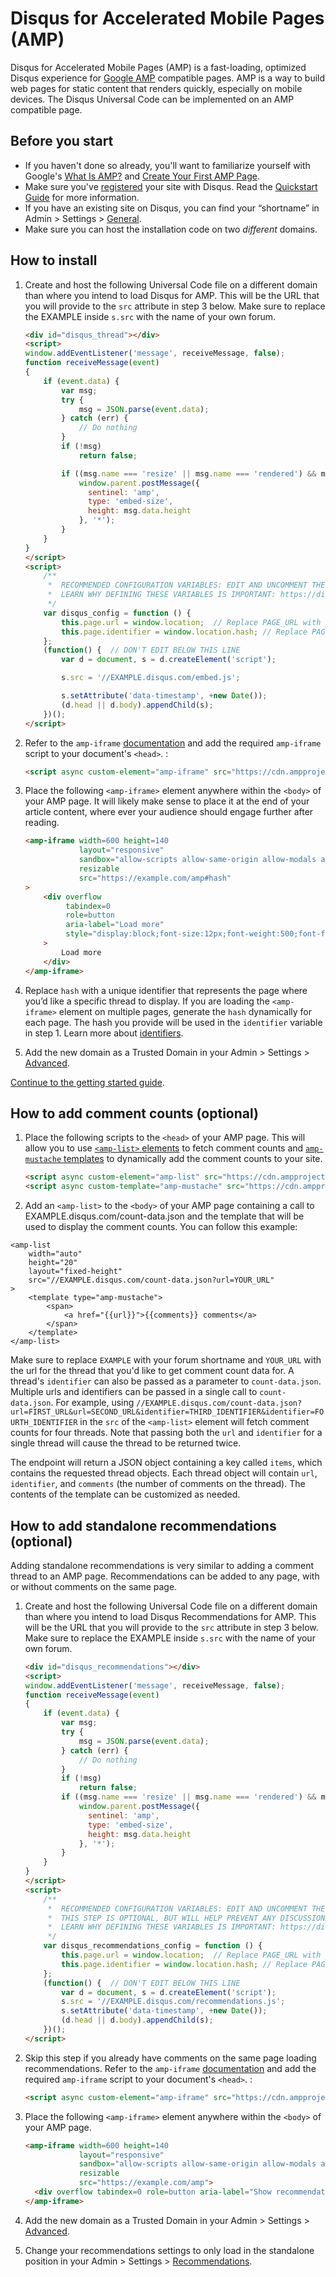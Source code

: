 # Disqus for Accelerated Mobile Pages (AMP)

Disqus for Accelerated Mobile Pages (AMP) is a fast-loading, optimized Disqus experience for [Google AMP](https://www.ampproject.org/) compatible pages. AMP is a way to build web pages for static content that renders quickly, especially on mobile devices. The Disqus Universal Code can be implemented on an AMP compatible page.

## Before you start
- If you haven't done so already, you'll want to familiarize yourself with Google's [What Is AMP?](https://www.ampproject.org/docs/get_started/about-amp.html) and [Create Your First AMP Page](https://www.ampproject.org/docs/get_started/create.html).
- Make sure you've [registered](https://disqus.com/admin/install/) your site with Disqus. Read the [Quickstart Guide](https://help.disqus.com/customer/portal/articles/466182-quick-start-guide) for more information.
- If you have an existing site on Disqus, you can find your “shortname” in Admin > Settings > [General](https://01298301298.disqus.com/admin/settings/general/).
- Make sure you can host the installation code on two _different_ domains.

## How to install

1. Create and host the following Universal Code file on a different domain than where you intend to load Disqus for AMP. This will be the URL that you will provide to the `src` attribute in step 3 below. Make sure to replace the EXAMPLE inside `s.src` with the name of your own forum.

    ```html
    <div id="disqus_thread"></div>
    <script>
    window.addEventListener('message', receiveMessage, false);
    function receiveMessage(event)
    {
        if (event.data) {
            var msg;
            try {
                msg = JSON.parse(event.data);
            } catch (err) {
                // Do nothing
            }
            if (!msg)
                return false;

            if ((msg.name === 'resize' || msg.name === 'rendered') && msg.data.height >= 100) {
                window.parent.postMessage({
                  sentinel: 'amp',
                  type: 'embed-size',
                  height: msg.data.height
                }, '*');
            }
        }
    }
    </script>
    <script>
        /**
         *  RECOMMENDED CONFIGURATION VARIABLES: EDIT AND UNCOMMENT THE SECTION BELOW TO INSERT DYNAMIC VALUES FROM YOUR PLATFORM OR CMS.
         *  LEARN WHY DEFINING THESE VARIABLES IS IMPORTANT: https://disqus.com/admin/universalcode/#configuration-variables
         */
        var disqus_config = function () {
            this.page.url = window.location;  // Replace PAGE_URL with your page's canonical URL variable
            this.page.identifier = window.location.hash; // Replace PAGE_IDENTIFIER with your page's unique identifier variable
        };
        (function() {  // DON'T EDIT BELOW THIS LINE
            var d = document, s = d.createElement('script');

            s.src = '//EXAMPLE.disqus.com/embed.js';

            s.setAttribute('data-timestamp', +new Date());
            (d.head || d.body).appendChild(s);
        })();
    </script>
    ```

2. Refer to the `amp-iframe` [documentation](https://www.ampproject.org/docs/reference/extended/amp-iframe.html) and add the required `amp-iframe` script to your document's `<head>`. :

    ```html
    <script async custom-element="amp-iframe" src="https://cdn.ampproject.org/v0/amp-iframe-0.1.js"></script>

    ```

3. Place the following `<amp-iframe>` element anywhere within the `<body>` of your AMP page. It will likely make sense to place it at the end of your article content, where ever your audience should engage further after reading.

    ```html
    <amp-iframe width=600 height=140
                layout="responsive"
                sandbox="allow-scripts allow-same-origin allow-modals allow-popups allow-forms"
                resizable
                src="https://example.com/amp#hash"
    >
        <div overflow
             tabindex=0
             role=button
             aria-label="Load more"
             style="display:block;font-size:12px;font-weight:500;font-family:Helvetica Neue, arial, sans-serif;text-align:center;line-height:1.1;padding:12px 16px;border-radius:4px;background:rgba(29,47,58,0.6);color:rgb(255,255,255)"
        >
            Load more
        </div>
    </amp-iframe>
    ```

4. Replace `hash` with a unique identifier that represents the page where you’d like a specific thread to display. If you are loading the `<amp-iframe>` element on multiple pages, generate the `hash` dynamically for each page. The hash you provide will be used in the `identifier` variable in step 1. Learn more about [identifiers](https://help.disqus.com/customer/en/portal/articles/472098-javascript-configuration-variables#thispageidentifier).

5. Add the new domain as a Trusted Domain in your Admin > Settings > [Advanced](https://disqus.com/admin/settings/advanced/).

[Continue to the getting started guide](https://help.disqus.com/customer/portal/articles/1264625-getting-started).

## How to add comment counts (optional)

1. Place the following scripts to the `<head>` of your AMP page. This will allow you to use [`<amp-list>` elements](https://amp.dev/documentation/components/amp-list/) to fetch comment counts and [`amp-mustache` templates](https://amp.dev/documentation/examples/components/amp-mustache/) to dynamically add the comment counts to your site.
    ```html
    <script async custom-element="amp-list" src="https://cdn.ampproject.org/v0/amp-list-0.1.js"></script>
    <script async custom-template="amp-mustache" src="https://cdn.ampproject.org/v0/amp-mustache-0.2.js"></script>
    ```
    
2. Add an `<amp-list>` to the `<body>` of your AMP page containing a call to EXAMPLE.disqus.com/count-data.json and the template that will be used to display the comment counts. You can follow this example:

```
<amp-list
    width="auto"
    height="20"
    layout="fixed-height"
    src="//EXAMPLE.disqus.com/count-data.json?url=YOUR_URL"
>
    <template type="amp-mustache">
        <span>
            <a href="{{url}}">{{comments}} comments</a>
        </span>
    </template>
</amp-list>
```

Make sure to replace `EXAMPLE` with your forum shortname and `YOUR_URL` with the url for the thread that you'd like to get comment count data for. A thread's `identifier` can also be passed as a parameter to `count-data.json`. Multiple urls and identifiers can be passed in a single call to `count-data.json`. For example, using `//EXAMPLE.disqus.com/count-data.json?url=FIRST_URL&url=SECOND_URL&identifier=THIRD_IDENTIFIER&identifier=FOURTH_IDENTIFIER` in the `src` of the `<amp-list>` element will fetch comment counts for four threads. Note that passing both the `url` and `identifier` for a single thread will cause the thread to be returned twice.  

The endpoint will return a JSON object containing a key called `items`, which contains the requested thread objects. Each thread object will contain `url`, `identifier`, and `comments` (the number of comments on the thread). The contents of the template can be customized as needed.

## How to add standalone recommendations (optional)

Adding standalone recommendations is very similar to adding a comment thread to an AMP page. Recommendations can be added to any page, with or without comments on the same page.

1. Create and host the following Universal Code file on a different domain than where you intend to load Disqus Recommendations for AMP. This will be the URL that you will provide to the `src` attribute in step 3 below. Make sure to replace the EXAMPLE inside `s.src` with the name of your own forum.

    ```html
    <div id="disqus_recommendations"></div>
    <script>
    window.addEventListener('message', receiveMessage, false);
    function receiveMessage(event)
    {
        if (event.data) {
            var msg;
            try {
                msg = JSON.parse(event.data);
            } catch (err) {
                // Do nothing
            }
            if (!msg)
                return false;
            if ((msg.name === 'resize' || msg.name === 'rendered') && msg.data.height >= 100) {
                window.parent.postMessage({
                  sentinel: 'amp',
                  type: 'embed-size',
                  height: msg.data.height
                }, '*');
            }
        }
    }
    </script>
    <script>
        /**
         *  RECOMMENDED CONFIGURATION VARIABLES: EDIT AND UNCOMMENT THE SECTION BELOW TO INSERT DYNAMIC VALUES FROM YOUR PLATFORM OR CMS.
         *  THIS STEP IS OPTIONAL, BUT WILL HELP PREVENT ANY DISCUSSIONS ON THE CURRENT PAGE FROM BEING INCLUDED IN THE RECOMMENDATIONS.
         *  LEARN WHY DEFINING THESE VARIABLES IS IMPORTANT: https://disqus.com/admin/universalcode/#configuration-variables
         */
        var disqus_recommendations_config = function () {
            this.page.url = window.location;  // Replace PAGE_URL with your page's canonical URL variable
            this.page.identifier = window.location.hash; // Replace PAGE_IDENTIFIER with your page's unique identifier variable
        };
        (function() {  // DON'T EDIT BELOW THIS LINE
            var d = document, s = d.createElement('script');
            s.src = '//EXAMPLE.disqus.com/recommendations.js';
            s.setAttribute('data-timestamp', +new Date());
            (d.head || d.body).appendChild(s);
        })();
    </script>
    ```

2. Skip this step if you already have comments on the same page loading recommendations. Refer to the `amp-iframe` [documentation](https://www.ampproject.org/docs/reference/extended/amp-iframe.html) and add the required `amp-iframe` script to your document's `<head>`. :

    ```html
    <script async custom-element="amp-iframe" src="https://cdn.ampproject.org/v0/amp-iframe-0.1.js"></script>

    ```

3. Place the following `<amp-iframe>` element anywhere within the `<body>` of your AMP page.

    ```html
    <amp-iframe width=600 height=140
                layout="responsive"
                sandbox="allow-scripts allow-same-origin allow-modals allow-popups allow-forms"
                resizable
                src="https://example.com/amp">
      <div overflow tabindex=0 role=button aria-label="Show recommendations">Show recommendations</div>
    </amp-iframe>
    ```

4. Add the new domain as a Trusted Domain in your Admin > Settings > [Advanced](https://disqus.com/admin/settings/advanced/). 

5. Change your recommendations settings to only load in the standalone position in your Admin > Settings > [Recommendations](https://disqus.com/admin/settings/recommendations/).
